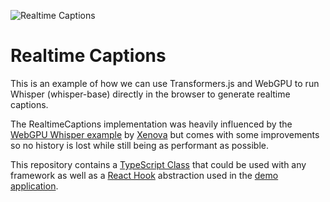 ![Realtime Captions](https://captions.nico.dev/twitter.jpg)

# Realtime Captions

This is an example of how we can use Transformers.js and WebGPU to run Whisper (whisper-base) directly in the browser to generate realtime captions.  

The RealtimeCaptions implementation was heavily influenced by the [WebGPU Whisper example](https://github.com/xenova/transformers.js/tree/v3/examples/webgpu-whisper) by [Xenova](https://github.com/xenova/) but comes with some improvements so no history is lost while still being as performant as possible.

This repository contains a [TypeScript Class](https://github.com/nico-martin/realtime-captions/blob/main/src/RealtimeCaptions.ts) that could be used with any framework as well as a [React Hook](https://github.com/nico-martin/realtime-captions/blob/main/app/useRealtimeCaptions.ts) abstraction used in the [demo application](https://github.com/nico-martin/realtime-captions/tree/main/app).